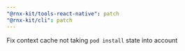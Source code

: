 ```yaml
---
"@rnx-kit/tools-react-native": patch
"@rnx-kit/cli": patch
---
```


Fix context cache not taking `pod install` state into account
